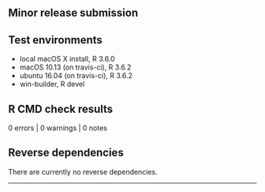 ## Minor release submission

## Test environments
* local macOS X install, R 3.6.0
* macOS 10.13 (on travis-ci), R 3.6.2
* ubuntu 16.04 (on travis-ci), R 3.6.2
* win-builder, R devel

## R CMD check results

0 errors | 0 warnings | 0 notes

## Reverse dependencies

There are currently no reverse dependencies.

---
